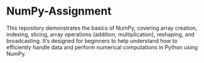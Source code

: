 # NumPy-Assignment
This repository demonstrates the basics of NumPy, covering array creation, indexing, slicing, array operations (addition, multiplication), reshaping, and broadcasting. It’s designed for beginners to help understand how to efficiently handle data and perform numerical computations in Python using NumPy.

